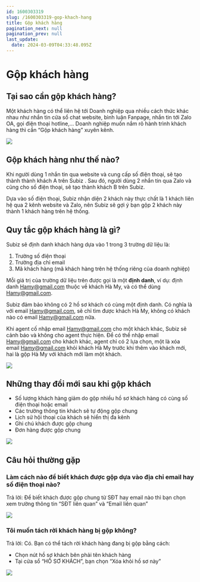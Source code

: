 ```yaml
---
id: 1600303319
slug: /1600303319-gop-khach-hang
title: Gộp khách hàng
pagination_next: null
pagination_prev: null
last_update:
  date: 2024-03-09T04:33:48.095Z
---
```


# Gộp khách hàng



## Tại sao cần gộp khách hàng?


Một khách hàng có thể liên hệ tới Doanh nghiệp qua nhiều cách thức khác nhau như nhắn tin cửa sổ chat website, bình luận Fanpage, nhắn tin tới Zalo OA, gọi điện thoại hotline,... Doanh nghiệp muốn nắm rõ hành trình khách hàng thì cần “Gộp khách hàng” xuyên kênh.


![](https://vcdn.subiz-cdn.com/file/e13f26280dc6185b4f08fcd7d29a4b07ac33499f07058fffaa8ebf0168d10acc_acpxkgumifuoofoosble)

## Gộp khách hàng như thế nào?


Khi người dùng 1 nhắn tin qua website và cung cấp số điện thoại, sẽ tạo thành thành khách A trên Subiz . Sau đó, người dùng 2 nhắn tin qua Zalo và cũng cho số điện thoại, sẽ tạo thành khách B trên Subiz. 

Dựa vào số điện thoại, Subiz nhận diện 2 khách này thực chất là 1 khách liên hệ qua 2 kênh website và Zalo, nên Subiz sẽ gợi ý bạn gộp 2 khách này thành 1 khách hàng trên hệ thống.
## Quy tắc gộp khách hàng là gì?


Subiz sẽ định danh khách hàng dựa vào 1 trong 3 trường dữ liệu là:

01. Trường số điện thoại
11. Trường địa chỉ email
21. Mã khách hàng (mã khách hàng trên hệ thống riêng của doanh nghiệp)

Mỗi giá trị của trường dữ liệu trên được gọi là một **định danh**, ví dụ: định danh Hamy@gmail.com thuộc về khách Hà My, và có thể dùng Hamy@gmail.com.

Subiz đảm bảo không có 2 hồ sơ khách có cùng một định danh. Có nghĩa là với email Hamy@gmail.com, sẽ chỉ tìm được khách Hà My, không có khách nào có email Hamy@gmail.com nữa.

Khi agent cố nhập email Hamy@gmail.com cho một khách khác, Subiz sẽ cảnh báo và không cho agent thực hiện. Để có thể nhập email Hamy@gmail.com cho khách khác, agent chỉ có 2 lựa chọn, một là xóa email Hamy@gmail.com khỏi khách Hà My trước khi thêm vào khách mới, hai là gộp Hà My với khách mới làm một khách.


![](https://vcdn.subiz-cdn.com/file/37be0bf23a441aeece0c4822cc97e74e0f524aa5cd51b407a589b3696017318e_acpxkgumifuoofoosble)

## Những thay đổi mới sau khi gộp khách


- Số lượng khách hàng giảm do gộp nhiều hồ sơ khách hàng có cùng số điện thoại hoặc email
- Các trường thông tin khách sẽ tự động gộp chung
- Lịch sử hội thoại của khách sẽ hiển thị đa kênh
- Ghi chú khách được gộp chung
- Đơn hàng được gộp chung


![](https://vcdn.subiz-cdn.com/file/82131fb8803f60241ff14d1d01492a33429d7bc1a303dc685622dc2161a9718c_acpxkgumifuoofoosble)

## Câu hỏi thường gặp

### Làm cách nào để biết khách được gộp dựa vào địa chỉ email hay số điện thoại nào?


Trả lời: Để biết khách được gộp chung từ SĐT hay email nào thì bạn chọn xem trường thông tin “SĐT liên quan” và “Email liên quan”




![](https://vcdn.subiz-cdn.com/file/669f931bbe33051d0376025c148322500829791832e1fdbfad137aff639cd50c_acpxkgumifuoofoosble)



### Tôi muốn tách rời khách hàng bị gộp không?


Trả lời: Có. Bạn có thể tách rời khách hàng đang bị gộp bằng cách:

- Chọn nút hồ sơ khách bên phải tên khách hàng
- Tại cửa sổ “HỒ SƠ KHÁCH”, bạn chọn “Xóa khỏi hồ sơ này”




![](https://vcdn.subiz-cdn.com/file/98fc643b4704d38e971e53f56a5794c14257eda7c61e256b2d5d4657bef62f6c_acpxkgumifuoofoosble)